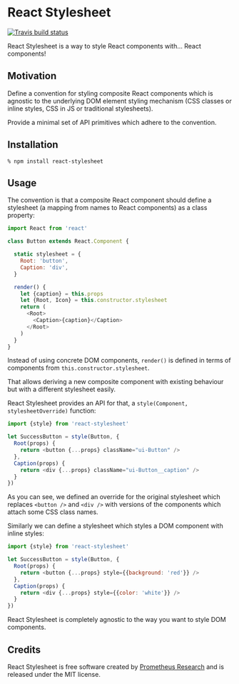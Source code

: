 React Stylesheet
================

[![Travis build status](https://img.shields.io/travis/prometheusresearch/react-stylesheet/master.svg)](https://travis-ci.org/prometheusresearch/react-stylesheet)

React Stylesheet is a way to style React components with... React components!

## Motivation

Define a convention for styling composite React components which is agnostic to the
underlying DOM element styling mechanism (CSS classes or inline styles, CSS in
JS or traditional stylesheets).

Provide a minimal set of API primitives which adhere to the convention.

## Installation

```
% npm install react-stylesheet
```

## Usage

The convention is that a composite React component should define a stylesheet (a
mapping from names to React components) as a class property:

```javascript
import React from 'react'

class Button extends React.Component {

  static stylesheet = {
    Root: 'button',
    Caption: 'div',
  }

  render() {
    let {caption} = this.props
    let {Root, Icon} = this.constructor.stylesheet
    return (
      <Root>
        <Caption>{caption}</Caption>
      </Root>
    )
  }
}
```

Instead of using concrete DOM components, `render()` is defined in terms
of components from `this.constructor.stylesheet`.

That allows deriving a new composite component with existing behaviour but with
a different stylesheet easily.

React Stylesheet provides an API for that, a `style(Component,
stylesheetOverride)` function:

```javascript
import {style} from 'react-stylesheet'

let SuccessButton = style(Button, {
  Root(props) {
    return <button {...props} className="ui-Button" />
  },
  Caption(props) {
    return <div {...props} className="ui-Button__caption" />
  }
})
```

As you can see, we defined an override for the original stylesheet which replaces
`<button />` and `<div />` with versions of the components which attach some CSS
class names.

Similarly we can define a stylesheet which styles a DOM component with inline
styles:

```javascript
import {style} from 'react-stylesheet'

let SuccessButton = style(Button, {
  Root(props) {
    return <button {...props} style={{background: 'red'}} />
  },
  Caption(props) {
    return <div {...props} style={{color: 'white'}} />
  }
})
```

React Stylesheet is completely agnostic to the way you want to style DOM
components.

## Credits

React Stylesheet is free software created by [Prometheus Research][] and is
released under the MIT license.

[Prometheus Research]: http://prometheusresearch.com
[higher order component]: https://gist.github.com/sebmarkbage/ef0bf1f338a7182b6775
[react-fa]: https://github.com/andreypopp/react-fa
